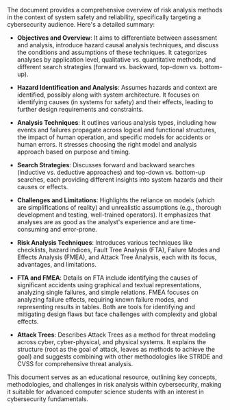 The document provides a comprehensive overview of risk analysis methods in the context of system safety and reliability, specifically targeting a cybersecurity audience. Here's a detailed summary:

- **Objectives and Overview**: It aims to differentiate between assessment and analysis, introduce hazard causal analysis techniques, and discuss the conditions and assumptions of these techniques. It categorizes analyses by application level, qualitative vs. quantitative methods, and different search strategies (forward vs. backward, top-down vs. bottom-up).

- **Hazard Identification and Analysis**: Assumes hazards and context are identified, possibly along with system architecture. It focuses on identifying causes (in systems for safety) and their effects, leading to further design requirements and constraints.

- **Analysis Techniques**: It outlines various analysis types, including how events and failures propagate across logical and functional structures, the impact of human operation, and specific models for accidents or human errors. It stresses choosing the right model and analysis approach based on purpose and timing.

- **Search Strategies**: Discusses forward and backward searches (inductive vs. deductive approaches) and top-down vs. bottom-up searches, each providing different insights into system hazards and their causes or effects.

- **Challenges and Limitations**: Highlights the reliance on models (which are simplifications of reality) and unrealistic assumptions (e.g., thorough development and testing, well-trained operators). It emphasizes that analyses are as good as the analyst's experience and are time-consuming and error-prone.

- **Risk Analysis Techniques**: Introduces various techniques like checklists, hazard indices, Fault Tree Analysis (FTA), Failure Modes and Effects Analysis (FMEA), and Attack Tree Analysis, each with its focus, advantages, and limitations.

- **FTA and FMEA**: Details on FTA include identifying the causes of significant accidents using graphical and textual representations, analyzing single failures, and simple relations. FMEA focuses on analyzing failure effects, requiring known failure modes, and representing results in tables. Both are tools for identifying and mitigating design flaws but face challenges with complexity and global effects.

- **Attack Trees**: Describes Attack Trees as a method for threat modeling across cyber, cyber-physical, and physical systems. It explains the structure (root as the goal of attack, leaves as methods to achieve the goal) and suggests combining with other methodologies like STRIDE and CVSS for comprehensive threat analysis.

This document serves as an educational resource, outlining key concepts, methodologies, and challenges in risk analysis within cybersecurity, making it suitable for advanced computer science students with an interest in cybersecurity fundamentals.